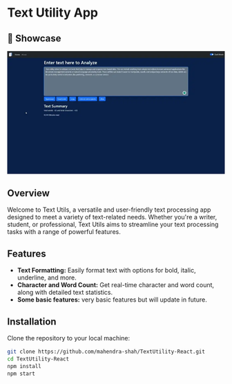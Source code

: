 # Text Utility App

## 📸 Showcase

<picture>
    <source media="(prefers-color-scheme: dark)" srcset="src/assets/demo.webp">
    <img alt="demo" src="src/assets/demo.webp">
</picture>

## Overview

Welcome to Text Utils, a versatile and user-friendly text processing app designed to meet a variety of text-related needs. Whether you're a writer, student, or professional, Text Utils aims to streamline your text processing tasks with a range of powerful features.

## Features

- **Text Formatting:** Easily format text with options for bold, italic, underline, and more.
- **Character and Word Count:** Get real-time character and word count, along with detailed text statistics.
- **Some basic features:** very basic features but will update in future.

## Installation

Clone the repository to your local machine:

```bash
git clone https://github.com/mahendra-shah/TextUtility-React.git
cd TextUtility-React
npm install
npm start
